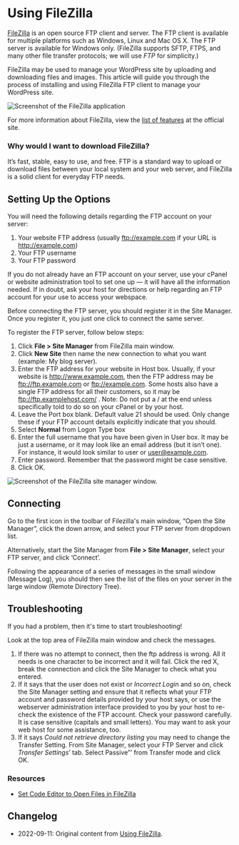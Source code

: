 # Using FileZilla

[FileZilla](https://filezilla-project.org/) is an open source FTP client and server. The FTP client is available for multiple platforms such as Windows, Linux and Mac OS X. The FTP server is available for Windows only. (FileZilla supports SFTP, FTPS, and many other file transfer protocols; we will use _FTP_ for simplicity.)

FileZilla may be used to manage your WordPress site by uploading and downloading files and images. This article will guide you through the process of installing and using FileZilla FTP client to manage your WordPress site.

![Screenshot of the FileZilla application](https://wordpress.org/documentation/files/2018/11/podz_filezilla_1-768x513.gif)

For more information about FileZilla, view the [list of features](https://filezilla-project.org/client_features.php) at the official site.

### Why would I want to download FileZilla?
It’s fast, stable, easy to use, and free. FTP is a standard way to upload or download files between your local system and your web server, and FileZilla is a solid client for everyday FTP needs.

## Setting Up the Options

You will need the following details regarding the FTP account on your server:

1. Your website FTP address (usually ftp://example.com if your URL is http://example.com)
2. Your FTP username
3. Your FTP password

If you do not already have an FTP account on your server, use your cPanel or website administration tool to set one up — it will have all the information needed. If in doubt, ask your host for directions or help regarding an FTP account for your use to access your webspace.

Before connecting the FTP server, you should register it in the Site Manager. Once you register it, you just one click to connect the same server.

To register the FTP server, follow below steps:

1. Click **File > Site Manager** from FileZilla main window.
2. Click **New Site** then name the new connection to what you want (example: My blog server).
3. Enter the FTP address for your website in Host box. Usually, if your website is http://www.example.com, then the FTP address may be ftp://ftp.example.com or ftp://example.com. Some hosts also have a single FTP address for all their customers, so it may be ftp://ftp.examplehost.com/ . Note: Do not put a / at the end unless specifically told to do so on your cPanel or by your host.
4. Leave the Port box blank. Default value 21 should be used. Only change these if your FTP account details explicitly indicate that you should.
5. Select **Normal** from Logon Type box
6. Enter the full username that you have been given in User box. It may be just a username, or it may look like an email address (but it isn’t one). For instance, it would look similar to user or user@example.com.
7. Enter password. Remember that the password might be case sensitive.
8. Click OK.

![Screenshot of the FileZilla site manager window.](https://wordpress.org/documentation/files/2018/11/podz_filezilla_3-768x446.gif)

## Connecting

Go to the first icon in the toolbar of Filezilla's main window, “Open the Site Manager”, click the down arrow, and select your FTP server from dropdown list.

Alternatively, start the Site Manager from **File > Site Manager**, select your FTP server, and click ‘Connect’.

Following the appearance of a series of messages in the small window (Message Log), you should then see the list of the files on your server in the large window (Remote Directory Tree).

## Troubleshooting

If you had a problem, then it's time to start troubleshooting!

Look at the top area of FileZilla main window and check the messages.

1. If there was no attempt to connect, then the ftp address is wrong. All it needs is one character to be incorrect and it will fail. Click the red X, break the connection and click the Site Manager to check what you entered.
2. If it says that the user does not exist or _Incorrect Login_ and so on, check the Site Manager setting and ensure that it reflects what your FTP account and password details provided by your host says, or use the webserver administration interface provided to you by your host to re-check the existence of the FTP account. Check your password carefully. It is case sensitive (capitals and small letters). You may want to ask your web host for some assistance, too.
3. If it says _Could not retrieve directory listing_ you may need to change the Transfer Setting. From Site Manager, select your FTP Server and click *Transfer Settings*’ tab. Select Passive”’ from Transfer mode and click OK.

### Resources

* [Set Code Editor to Open Files in FileZilla](http://wpsites.net/tools/set-application-to-open-file-types-in-filezilla-using-mac/)

## Changelog

- 2022-09-11: Original content from [Using FileZilla](https://wordpress.org/documentation/article/using-filezilla/).
